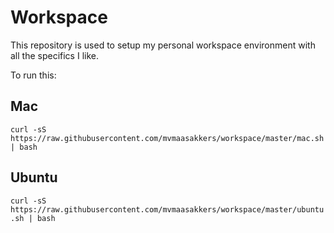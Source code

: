 # Workspace

This repository is used to setup my personal workspace environment with all the specifics I like.

To run this:

## Mac

`curl -sS https://raw.githubusercontent.com/mvmaasakkers/workspace/master/mac.sh | bash`

## Ubuntu

`curl -sS https://raw.githubusercontent.com/mvmaasakkers/workspace/master/ubuntu.sh | bash`
